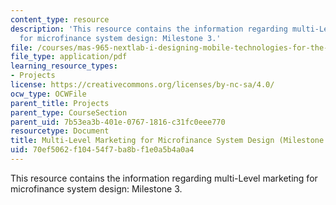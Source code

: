 ```yaml
---
content_type: resource
description: 'This resource contains the information regarding multi-Level marketing
  for microfinance system design: Milestone 3.'
file: /courses/mas-965-nextlab-i-designing-mobile-technologies-for-the-next-billion-users-fall-2008/70ef5062f10454f7ba8bf1e0a5b4a0a4_MITMAS_965F08_money_m3.pdf
file_type: application/pdf
learning_resource_types:
- Projects
license: https://creativecommons.org/licenses/by-nc-sa/4.0/
ocw_type: OCWFile
parent_title: Projects
parent_type: CourseSection
parent_uid: 7b53ea3b-401e-0767-1816-c31fc0eee770
resourcetype: Document
title: Multi-Level Marketing for Microfinance System Design (Milestone 3)
uid: 70ef5062-f104-54f7-ba8b-f1e0a5b4a0a4
---
```

This resource contains the information regarding multi-Level marketing for microfinance system design: Milestone 3.